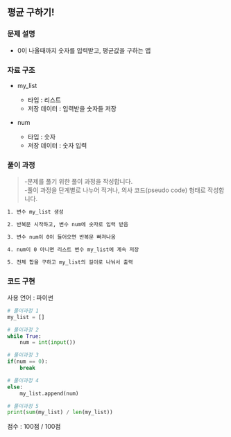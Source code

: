 
## 평균 구하기!

### 문제 설명

- 0이 나올때까지 숫자를 입력받고, 평균값을 구하는 앱<br>


### 자료 구조

- my_list<br>
    - 타입 : 리스트
    - 저장 데이터 : 입력받을 숫자들 저장

- num<br>
    - 타입 : 숫자
    - 저장 데이터 : 숫자 입력
### 풀이 과정

>-문제를 풀기 위한 풀이 과정을 작성합니다.<br>
>-풀이 과정을 단계별로 나누어 적거나, 의사 코드(pseudo code) 형태로 작성합니다.<Br>

```txt
1. 변수 my_list 생성

2. 반복문 시작하고, 변수 num에 숫자로 입력 받음

3. 변수 num이 0이 들어오면 반복문 빠져나옴

4. num이 0 아니면 리스트 변수 my_list에 계속 저장

5. 전체 합을 구하고 my_list의 길이로 나눠서 출력

```

### 코드 구현
사용 언어 : 파이썬<br>

 
```python
# 풀이과정 1
my_list = []

# 풀이과정 2
while True:
    num = int(input())

# 풀이과정 3
if(num == 0):
    break

# 풀이과정 4
else:
    my_list.append(num)

# 풀이과정 5
print(sum(my_list) / len(my_list))

```


점수 : 100점 / 100점